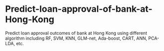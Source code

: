 # Predict-loan-approval-of-bank-at-Hong-Kong
Predict loan approval outcomes of bank at Hong Kong using different algorithm 
including RF, SVM, KNN, GLM-net, Ada-boost, CART, ANN, PCA-LDA, etc.
